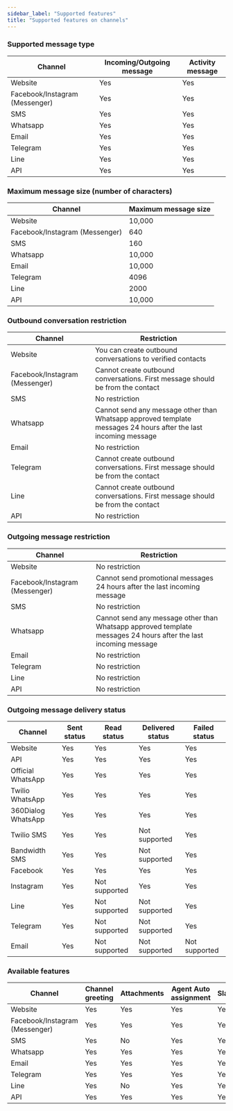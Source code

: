 ```yaml
---
sidebar_label: "Supported features"
title: "Supported features on channels"
---
```



### Supported message type

<div class="table table-striped">

| Channel | Incoming/Outgoing message | Activity message | 
| -- | -- | -- | 
| Website | Yes | Yes | 
| Facebook/Instagram (Messenger) | Yes | Yes | 
| SMS | Yes | Yes | 
| Whatsapp | Yes | Yes | 
| Email | Yes | Yes |
| Telegram | Yes | Yes |
| Line | Yes | Yes |
| API | Yes | Yes |

</div>

### Maximum message size (number of characters)

<div class="table table-striped">

| Channel | Maximum message size |
| -- | -- |
| Website | 10,000 |
| Facebook/Instagram (Messenger) | 640 |
| SMS | 160 |
| Whatsapp | 10,000 |
| Email | 10,000 |
| Telegram | 4096 |
| Line | 2000 |
| API | 10,000 |

</div>

### Outbound conversation restriction

<div class="table table-striped">

| Channel | Restriction |
| -- | -- |
| Website | You can create outbound conversations to verified contacts |
| Facebook/Instagram (Messenger) | Cannot create outbound conversations. First message should be from the contact  |
| SMS | No restriction |
| Whatsapp | Cannot send any message other than Whatsapp approved template messages 24 hours after the last incoming message |
| Email | No restriction |
| Telegram | Cannot create outbound conversations. First message should be from the contact  | 
| Line | Cannot create outbound conversations. First message should be from the contact  |
| API | No restriction |

</div>


### Outgoing message restriction

<div class="table table-striped">

| Channel | Restriction |
| -- | -- |
| Website | No restriction |
| Facebook/Instagram (Messenger) | Cannot send promotional messages 24 hours after the last incoming message  |
| SMS | No restriction |
| Whatsapp | Cannot send any message other than Whatsapp approved template messages 24 hours after the last incoming message |
| Email | No restriction |
| Telegram |  No restriction  | 
| Line | No restriction  |
| API | No restriction |


</div>

### Outgoing message delivery status

<div class="table table-striped">

| Channel | Sent status | Read status | Delivered status | Failed status |
| -- | -- | -- | -- | -- |
| Website | Yes | Yes | Yes | Yes |
| API | Yes | Yes | Yes | Yes |
| Official WhatsApp | Yes | Yes | Yes | Yes |
| Twilio WhatsApp | Yes | Yes | Yes | Yes |
| 360Dialog WhatsApp | Yes | Yes | Yes | Yes |
| Twilio SMS | Yes | Yes | Not supported  | Yes |
| Bandwidth SMS | Yes | Yes | Not supported | Yes |
| Facebook | Yes | Yes | Yes | Yes |
| Instagram | Yes | Not supported | Yes | Yes |
| Line | Yes | Not supported | Not supported | Yes |
| Telegram | Yes | Not supported | Not supported | Yes |
| Email | Yes | Not supported | Not supported | Not supported |


</div>

### Available features

<div class="table table-striped">

| Channel | Channel greeting | Attachments | Agent Auto assignment | Slack |
| -- | -- | -- | -- | -- |
| Website | Yes | Yes | Yes | Yes |
| Facebook/Instagram (Messenger) | Yes | Yes | Yes | Yes |
| SMS | Yes | No | Yes | Yes |
| Whatsapp | Yes | Yes | Yes | Yes |
| Email | Yes | Yes | Yes | Yes |
| Telegram | Yes | Yes | Yes | Yes |
| Line | Yes | No | Yes | Yes |
| API | Yes | Yes | Yes | Yes |

</div>
